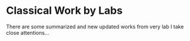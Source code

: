 # Classical Work by Labs

There are some summarized and new updated works from very lab I take close attentions...
